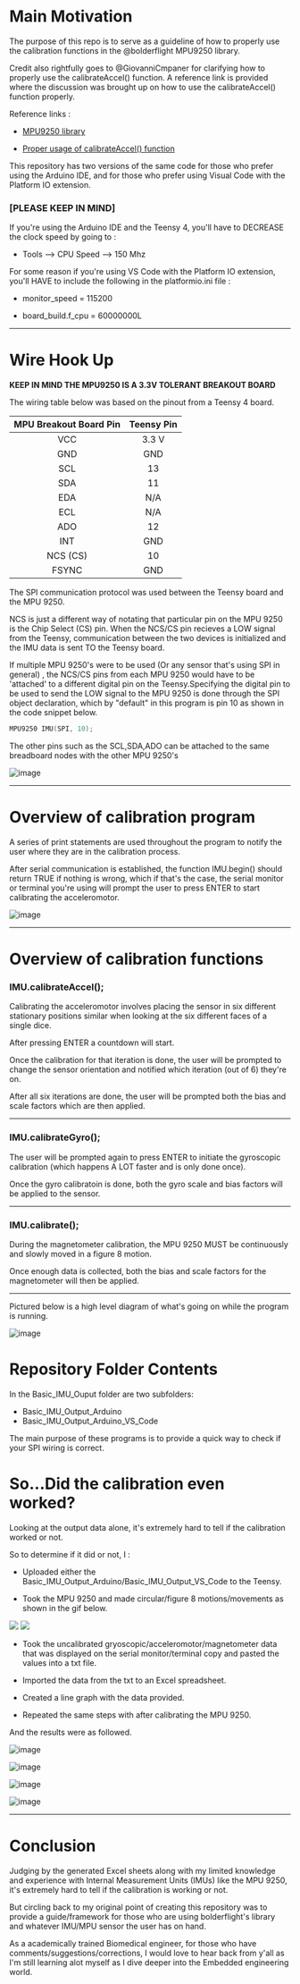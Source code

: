 # Main Motivation

The purpose of this repo is to serve as a guideline of how to properly use the calibration functions in the  @bolderflight MPU9250 library.

Credit also rightfully goes to @GiovanniCmpaner for clarifying how to properly use the calibrateAccel() function. A reference link is provided where the discussion was brought up on how to use the calibrateAccel() function properly.

Reference links :

- [MPU9250 library](https://github.com/bolderflight/MPU9250)

- [Proper usage of calibrateAccel() function](https://github.com/bolderflight/MPU9250/issues/80)

This repository has two versions of the same code for those who prefer using the Arduino IDE, and for those who prefer using Visual Code with the Platform IO extension.

### [PLEASE KEEP IN MIND]

If you're using the Arduino IDE and the Teensy 4, you'll have to DECREASE the clock speed by going to :

- Tools --> CPU Speed --> 150 Mhz

For some reason if you're using VS Code with the Platform IO extension, you'll HAVE to include the following in the platformio.ini file :

- monitor_speed = 115200

- board_build.f_cpu = 60000000L

---

# Wire Hook Up

**KEEP IN MIND THE MPU9250 IS A 3.3V TOLERANT BREAKOUT BOARD**

The wiring table below was based on the pinout from a Teensy 4 board. 

| MPU Breakout Board Pin | Teensy Pin |
| :-------------: | :-------------:|
| VCC | 3.3 V|
| GND | GND |
| SCL | 13  | 
| SDA | 11  | 
| EDA | N/A |
| ECL | N/A | 
| ADO | 12  |
| INT | GND |
| NCS (CS) | 10  |
| FSYNC | GND |

The SPI communication protocol was used between the Teensy board and the MPU 9250.

NCS is just a different way of notating that particular pin on the MPU 9250 is the Chip Select (CS) pin. When the NCS/CS pin recieves a LOW signal from the Teensy, communication between the two devices is initialized and the IMU data is sent TO the Teensy board.

If multiple MPU 9250's were to be used (Or any sensor that's using SPI in general) , the NCS/CS pins from each MPU 9250 would have to be 'attached' to a different digital pin on the Teensy.Specifying the digital pin to be used to send the LOW signal to the MPU 9250 is done through the SPI object declaration, which by "default" in this program is pin 10 as shown in the code snippet below.

```c++
MPU9250 IMU(SPI, 10);
```

The other pins such as the SCL,SDA,ADO can be attached to the same breadboard nodes with the other MPU 9250's

![image](https://user-images.githubusercontent.com/39348633/106200539-c0000d80-617c-11eb-84a7-ed4812c3a171.png)

---

# Overview of calibration program

A series of print statements are used throughout the program to notify the user where they are in the calibration process.

After serial communication is established, the function IMU.begin() should return TRUE if nothing is wrong, which if that's the case, the serial monitor or terminal you're using will prompt the user to press ENTER to start calibrating the acceleromotor.

![image](https://user-images.githubusercontent.com/39348633/106092802-aca95f80-60f4-11eb-85af-9a7cc119fbe6.png)

---

# Overview of calibration functions

### IMU.calibrateAccel();

Calibrating the acceleromotor involves placing the sensor in six different stationary positions similar when looking at the six different faces of a single dice.

After pressing ENTER a countdown will start.

Once the calibration for that iteration is done, the user will be prompted to change the sensor orientation and notified which iteration (out of 6) they're on.

After all six iterations are done, the user will be prompted both the bias and scale factors which are then applied.

---

### IMU.calibrateGyro();

The user will be prompted again to press ENTER to initiate the gyroscopic calibration (which happens A LOT faster and is only done once).

Once the gyro calibratoin is done, both the gyro scale and bias factors will be applied to the sensor.

---

### IMU.calibrate();

During the magnetometer calibration, the MPU 9250 MUST be continuously and slowly moved in a figure 8 motion. 

Once enough data is collected, both the bias and scale factors for the magnetometer will then be applied. 

---

Pictured below is a high level diagram of what's going on while the program is running.

![image](https://user-images.githubusercontent.com/39348633/106216711-60642b00-6199-11eb-8dcb-70a30699cc86.png)

# Repository Folder Contents

In the Basic_IMU_Ouput folder are two subfolders:
- Basic_IMU_Output_Arduino
- Basic_IMU_Output_Arduino_VS_Code

The main purpose of these programs is to provide a quick way to check if your SPI wiring is correct.

# So...Did the calibration even worked?

Looking at the output data alone, it's extremely hard to tell if the calibration worked or not.

So to determine if it did or not, I :

- Uploaded either the Basic_IMU_Output_Arduino/Basic_IMU_Output_VS_Code to the Teensy.

- Took the MPU 9250 and made circular/figure 8 motions/movements as shown in the gif below.

![](IMU_Demo.gif)
![](figure8.gif)

- Took the uncalibrated gryoscopic/acceleromotor/magnetometer data that was displayed on the serial monitor/terminal copy and pasted the values into a txt file.

- Imported the data from the txt to an Excel spreadsheet.

- Created a line graph with the data provided.

- Repeated the same steps with after calibrating the MPU 9250.

And the results were as followed.

![image](https://user-images.githubusercontent.com/39348633/106338798-581ff480-625a-11eb-9332-00ea4a303028.png)

![image](https://user-images.githubusercontent.com/39348633/106338806-5d7d3f00-625a-11eb-9d8b-80703babe251.png)

![image](https://user-images.githubusercontent.com/39348633/106337914-1ee68500-6258-11eb-97b2-d42a825d9254.png)

![image](https://user-images.githubusercontent.com/39348633/106337963-3de51700-6258-11eb-99f5-680a72526e53.png)

---

# Conclusion

Judging by the generated Excel sheets along with my limited knowledge and experience with Internal Measurement Units (IMUs) like the MPU 9250, it's extremely hard to tell if the calibration is working or not.

But circling back to my original point of creating this repository was to provide a guide/framework for those who are using bolderflight's library and whatever IMU/MPU sensor the user has on hand.

As a academically trained Biomedical engineer, for those who have comments/suggestions/corrections, I would love to hear back from y'all as I'm still learning alot myself as I dive deeper into the Embedded engineering world.
